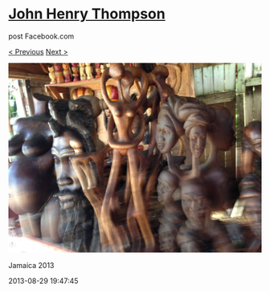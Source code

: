 # [John Henry Thompson](../README.md)
post Facebook.com

[< Previous](2013-08-29-18.md) [Next >](2013-08-29-20.md)

[![](../media/2013-08-29/Jamaica-2030.jpg)](../README.md)

Jamaica 2013

2013-08-29 19:47:45